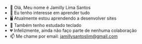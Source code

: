 - 👋 Olá, Meu nome é Jamilly Lima Santos
- 👀 Eu tenho interesse em aprender tudo
- 🖥️ Atualmente estou aprendendo a desenvolver sites
- 🎵 Também tenho estudado teclado
- 💔 Infelizmente, ainda não faço parte de nenhuma colaboração
- 📫 Me chame por email: jamillysantoslim@gmail.com
